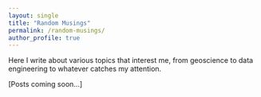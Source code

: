 ```yaml
---
layout: single
title: "Random Musings"
permalink: /random-musings/
author_profile: true
---
```


Here I write about various topics that interest me, from geoscience to data engineering to whatever catches my attention.

[Posts coming soon...] 